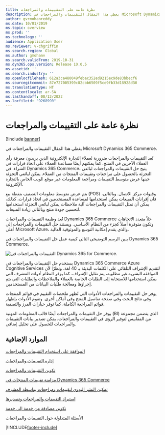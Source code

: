 ```yaml
---
title: نظرة عامة على التقييمات والمراجعات
description: يغطي هذا المقال التقييمات والمراجعات في Microsoft Dynamics 365 Commerce.
author: gvrmohanreddy
ms.date: 10/01/2019
ms.topic: overview
ms.prod: ''
ms.technology: ''
audience: Application User
ms.reviewer: v-chgriffin
ms.search.region: Global
ms.author: gmohanv
ms.search.validFrom: 2019-10-31
ms.dyn365.ops.version: Release 10.0.5
ms.assetid: ''
ms.search.industry: ''
ms.openlocfilehash: 612a3ca480049febac352ed9215ec9de83bbecf6
ms.sourcegitcommit: 87e727005399c82cbb6509f5ce9fb33d18928d30
ms.translationtype: HT
ms.contentlocale: ar-SA
ms.lasthandoff: 08/12/2022
ms.locfileid: "9268990"
---
```

# <a name="ratings-and-reviews-overview"></a>نظرة عامة على التقييمات والمراجعات

[!include [banner](includes/banner.md)]

يغطي هذا المقال التقييمات والمراجعات في Microsoft Dynamics 365 Commerce.

تُعد التقييمات والمراجعات ضرورية لعملاء التجارة الإلكترونية الذين يريدون معرفة رأي العملاء الآخرين في المنتج. كما يمكنهم أيضًا مساعدة العملاء على اتخاذ قرارات في الشراء. في Dynamics 365 Commerce، يتيح حل التقييمات والمراجعات لبائعي التجزئة بالحصول على مراجعات وتقييمات المنتجات من العملاء. يمكن لبائعي التجزئة حينها عرض متوسط التقييمات ومراجعة المعلومات عبر موقع الويب الخاص بالتجارة الإكترونية.

يتم عرض متوسط معلومات التصنيف بنقطة بيع (POS) وقنوات مركز الاتصال. وبالتالي، فان إقرانات المبيعات يمكن استخدامها لمساعدة المستخدمين في اتخاذ قرارات. كذلك، يمكن أن تمثل التقييمات والمراجعات آلية ملاحظات يمكن لبائعي التجزئة استخدامها لتحسين جودة منتج وبالتالي زيادة المبيعات.

تُعد وظيفة التقييمات والمراجعات Dynamics 365 Commerce حلاً متعدد الاتجاهات وتكون متوفرة أصلاً كجزء من النظام الأساسي. ويستند حل التقييمات والمراجعات إلى أعلى Microsoft Azure، والذي يقدم إمكانية التوسع والموثوقية العالية.

يبين الرسم التوضيحي التالي كيفية عمل حل التقييمات والمراجعات في Dynamics 365 Commerce.

![التقييمات والمراجعات في Dynamics 365 for Commerce.](media/Dynamics-365-Commerce-Ratings-and-Reviews-Overview.jpg)

يستخدم حل التقييمات والمراجعات في Dynamics 365 Commerce Azure Cognitive Services لتقديم الإشراف التلقائي على الكلمات البذيئة بـ 40 لغة. ونظرًا لأن الموافقة البشرية غير مطلوبة، يتم تقليل الإشراف. كما يوفر النظام أدوات المشرف التي يمكن استخدامها للاستجابة إلى الطلبات الخاصة بالعملاء والملاحظات والطلبات التي يتم إجراؤها ومعالجة طلبات البيانات من المستخدمين.

يوفر حل التقييمات والمراجعات الأدوات التي تُظهر ملخصات التقييم في قوائم المنتجات وفي نتائج البحث وفي صفحة تفاصيل المنتج وفي أماكن أخرى. وتقوم الأدوات بإظهار قوائم المراجعة الكاملة، كما توفر خيارات الفرز والتصفية.

يوفر حل التقييمات والمراجعات أيضًا قالب المعلومات المهنية (BI) الذي يتضمن مجموعة من المقاييس لتوفير الرؤى في التقييمات والمراجعات. يمكن تصدير بيانات التقييمات والمراجعات للحصول على تحليل إضافي.

## <a name="additional-resources"></a>الموارد الإضافية

[الموافقة على استخدام التقييمات والمراجعات](opt-in-ratings-reviews.md)

[إدارة التقييمات والمراجعات](manage-reviews.md)

[تكوين التقييمات والمراجعات](configure-ratings-reviews.md)

[مزامنة تقييمات المنتجات في Dynamics 365 Commerce](sync-product-ratings.md)

[تمكين النشر اليدوي لتقييمات ومراجعات بواسطة المشرف](manual-publish-rating-reviews.md)

[استيراد التقييمات والمراجعات وتصديرها](import-export-reviews.md)

[تكوين مصادقة من خدمة إلى خدمة](service-to-service-auth.md)

[الأسئلة المتداولة حول التقييمات والمراجعات](ratings-reviews-faq.md)


[!INCLUDE[footer-include](../includes/footer-banner.md)]
